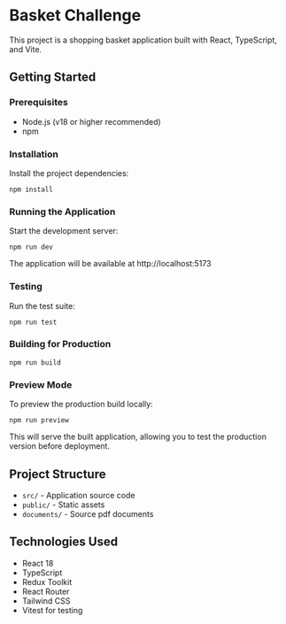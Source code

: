 # Basket Challenge

This project is a shopping basket application built with React, TypeScript, and Vite.

## Getting Started

### Prerequisites
- Node.js (v18 or higher recommended)
- npm

### Installation
Install the project dependencies:
```
npm install
```

### Running the Application
Start the development server:
```
npm run dev
```
The application will be available at http://localhost:5173

### Testing
Run the test suite:
```
npm run test
```

### Building for Production
```
npm run build
```

### Preview Mode
To preview the production build locally:
```
npm run preview
```
This will serve the built application, allowing you to test the production version before deployment.

## Project Structure
- `src/` - Application source code
- `public/` - Static assets
- `documents/` - Source pdf documents

## Technologies Used
- React 18
- TypeScript
- Redux Toolkit
- React Router
- Tailwind CSS
- Vitest for testing 